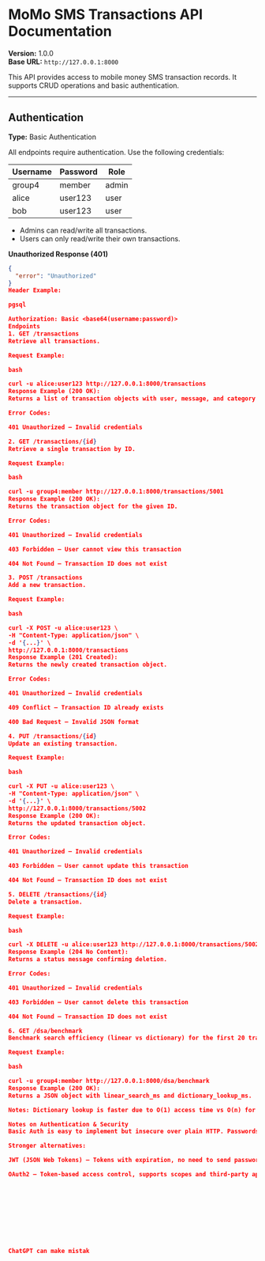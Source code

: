 # MoMo SMS Transactions API Documentation

**Version:** 1.0.0  
**Base URL:** `http://127.0.0.1:8000`  

This API provides access to mobile money SMS transaction records. It supports CRUD operations and basic authentication.

---

## Authentication

**Type:** Basic Authentication  

All endpoints require authentication. Use the following credentials:

| Username | Password | Role   |
|----------|----------|--------|
| group4   | member   | admin  |
| alice    | user123  | user   |
| bob      | user123  | user   |

- Admins can read/write all transactions.  
- Users can only read/write their own transactions.

**Unauthorized Response (401)**

```json
{
  "error": "Unauthorized"
}
Header Example:

pgsql

Authorization: Basic <base64(username:password)>
Endpoints
1. GET /transactions
Retrieve all transactions.

Request Example:

bash

curl -u alice:user123 http://127.0.0.1:8000/transactions
Response Example (200 OK):
Returns a list of transaction objects with user, message, and category fields.

Error Codes:

401 Unauthorized – Invalid credentials

2. GET /transactions/{id}
Retrieve a single transaction by ID.

Request Example:

bash

curl -u group4:member http://127.0.0.1:8000/transactions/5001
Response Example (200 OK):
Returns the transaction object for the given ID.

Error Codes:

401 Unauthorized – Invalid credentials

403 Forbidden – User cannot view this transaction

404 Not Found – Transaction ID does not exist

3. POST /transactions
Add a new transaction.

Request Example:

bash

curl -X POST -u alice:user123 \
-H "Content-Type: application/json" \
-d '{...}' \
http://127.0.0.1:8000/transactions
Response Example (201 Created):
Returns the newly created transaction object.

Error Codes:

401 Unauthorized – Invalid credentials

409 Conflict – Transaction ID already exists

400 Bad Request – Invalid JSON format

4. PUT /transactions/{id}
Update an existing transaction.

Request Example:

bash

curl -X PUT -u alice:user123 \
-H "Content-Type: application/json" \
-d '{...}' \
http://127.0.0.1:8000/transactions/5002
Response Example (200 OK):
Returns the updated transaction object.

Error Codes:

401 Unauthorized – Invalid credentials

403 Forbidden – User cannot update this transaction

404 Not Found – Transaction ID does not exist

5. DELETE /transactions/{id}
Delete a transaction.

Request Example:

bash

curl -X DELETE -u alice:user123 http://127.0.0.1:8000/transactions/5002
Response Example (204 No Content):
Returns a status message confirming deletion.

Error Codes:

401 Unauthorized – Invalid credentials

403 Forbidden – User cannot delete this transaction

404 Not Found – Transaction ID does not exist

6. GET /dsa/benchmark
Benchmark search efficiency (linear vs dictionary) for the first 20 transactions.

Request Example:

bash

curl -u group4:member http://127.0.0.1:8000/dsa/benchmark
Response Example (200 OK):
Returns a JSON object with linear_search_ms and dictionary_lookup_ms.

Notes: Dictionary lookup is faster due to O(1) access time vs O(n) for linear search.

Notes on Authentication & Security
Basic Auth is easy to implement but insecure over plain HTTP. Passwords are base64-encoded, not encrypted.

Stronger alternatives:

JWT (JSON Web Tokens) – Tokens with expiration, no need to send passwords every request.

OAuth2 – Token-based access control, supports scopes and third-party apps.










ChatGPT can make mistak
